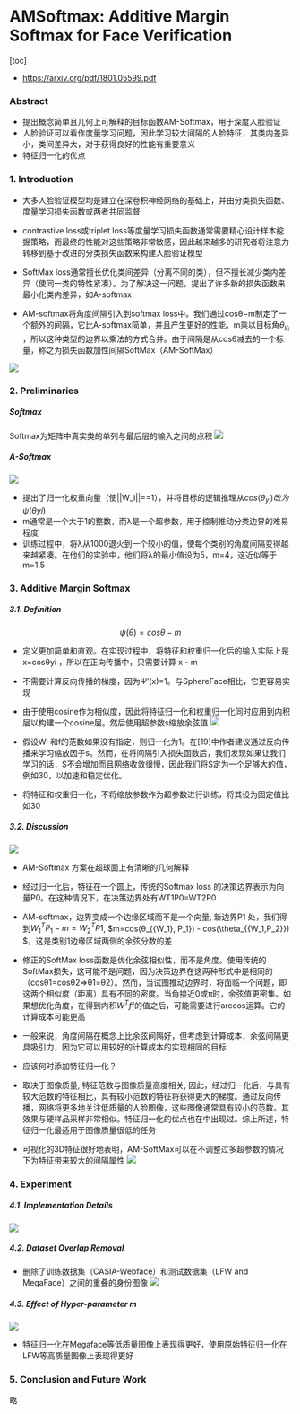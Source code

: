 # AMSoftmax: Additive Margin Softmax for Face Verification
[toc]

- https://arxiv.org/pdf/1801.05599.pdf

### Abstract
- 提出概念简单且几何上可解释的目标函数AM-Softmax，用于深度人脸验证
- 人脸验证可以看作度量学习问题，因此学习较大间隔的人脸特征，其类内差异小，类间差异大，对于获得良好的性能有重要意义
- 特征归一化的优点

### 1. Introduction
- 大多人脸验证模型均是建立在深卷积神经网络的基础上，并由分类损失函数、度量学习损失函数或两者共同监督
- contrastive loss或triplet loss等度量学习损失函数通常需要精心设计样本挖掘策略，而最终的性能对这些策略非常敏感，因此越来越多的研究者将注意力转移到基于改进的分类损失函数来构建人脸验证模型

- SoftMax loss通常擅长优化类间差异（分离不同的类），但不擅长减少类内差异（使同一类的特性紧凑）。为了解决这一问题，提出了许多新的损失函数来最小化类内差异，如A-softmax
- AM-softmax将角度间隔引入到softmax loss中。我们通过cosθ−m制定了一个额外的间隔，它比A-softmax简单，并且产生更好的性能。m乘以目标角$θ_{y_i}$ ，所以这种类型的边界以乘法的方式合并。由于间隔是从cosθ减去的一个标量，称之为损失函数加性间隔SoftMax（AM-SoftMax）

![](../../images/d0001/04902090801202150908.png)

### 2. Preliminaries
##### Softmax
Softmax为矩阵中真实类的单列与最后层的输入之间的点积
![](../../images/d0001/04902530801202175308.png)

##### A-Softmax
![](../../images/d0001/04902190801202211908.png)
- 提出了归一化权重向量（使||W_i||==1），并将目标的逻辑推理从$cos(θ_{y_i})改为ψ(θyi)$
-  m通常是一个大于1的整数，而λ是一个超参数，用于控制推动分类边界的难易程度
-  训练过程中，将λ从1000退火到一个较小的值，使每个类别的角度间隔变得越来越紧凑。在他们的实验中，他们将λ的最小值设为5，m=4，这近似等于m=1.5

### 3. Additive Margin Softmax
##### 3.1. Definition
$$ψ(θ) = cosθ − m$$
- 定义更加简单和直观。在实现过程中，将特征和权重归一化后的输入实际上是x=cosθyi ，所以在正向传播中，只需要计算 x - m
- 不需要计算反向传播的梯度，因为Ψ′(x)=1。与SphereFace相比，它更容易实现
- 由于使用cosine作为相似度，因此将特征归一化和权重归一化同时应用到内积层以构建一个cosine层。然后使用超参数s缩放余弦值
![](../../images/d0001/04902050801202320508.png)

- 假设Wi 和f的范数如果没有指定，则归一化为1。在[19]中作者建议通过反向传播来学习缩放因子s。然而，在将间隔引入损失函数后，我们发现如果让我们学习的话，S不会增加而且网络收敛很慢，因此我们将S定为一个足够大的值，例如30，以加速和稳定优化。
- 将特征和权重归一化，不将缩放参数作为超参数进行训练，将其设为固定值比如30

##### 3.2. Discussion
![](../../images/d0001/04902090801202350908.png)
- AM-Softmax 方案在超球面上有清晰的几何解释
- 经过归一化后，特征在一个圆上，传统的Softmax loss 的决策边界表示为向量P0。在这种情况下，在决策边界处有WT1P0=WT2P0
- AM-softmax，边界变成一个边缘区域而不是一个向量, 新边界P1 处，我们得到$W_1^TP_1-m=W_2^TP1$,  $m=cos(θ_{{W_1}, P_1}) - cos(\theta_{{W_1,P_2}}) $，这是类别1边缘区域两侧的余弦分数的差
 
 - 修正的SoftMax loss函数是优化余弦相似性，而不是角度。使用传统的SoftMax损失，这可能不是问题，因为决策边界在这两种形式中是相同的（cosθ1=cosθ2⇒θ1=θ2）。然而，当试图推动边界时，将面临一个问题，即这两个相似度（距离）具有不同的密度。当角接近0或π时，余弦值更密集。如果想优化角度，在得到内积$W^Tf$f的值之后，可能需要进行arccos运算。它的计算成本可能更高
 - 一般来说，角度间隔在概念上比余弦间隔好，但考虑到计算成本，余弦间隔更具吸引力，因为它可以用较好的计算成本的实现相同的目标

- 应该何时添加特征归一化？
- 取决于图像质量, 特征范数与图像质量高度相关,  因此，经过归一化后，与具有较大范数的特征相比，具有较小范数的特征将获得更大的梯度。通过反向传播，网络将更多地关注低质量的人脸图像，这些图像通常具有较小的范数。其效果与硬样品采样非常相似。特征归一化的优点也在中出现过。综上所述，特征归一化最适用于图像质量很低的任务

- 可视化的3D特征很好地表明，AM-SoftMax可以在不调整过多超参数的情况下为特征带来较大的间隔属性
![](../../images/d0001/04902290811202002908.png)

### 4. Experiment
##### 4.1. Implementation Details
![](../../images/d0001/04902280810202462808.png)

##### 4.2. Dataset Overlap Removal
- 删除了训练数据集（CASIA-Webface）和测试数据集（LFW and MegaFace）之间的重叠的身份图像
![](../../images/d0001/04902580810202465808.png)

##### 4.3. Effect of Hyper-parameter m
![](../../images/d0001/04902490810202474908.png)
- 特征归一化在Megaface等低质量图像上表现得更好，使用原始特征归一化在LFW等高质量图像上表现得更好

### 5. Conclusion and Future Work
略

